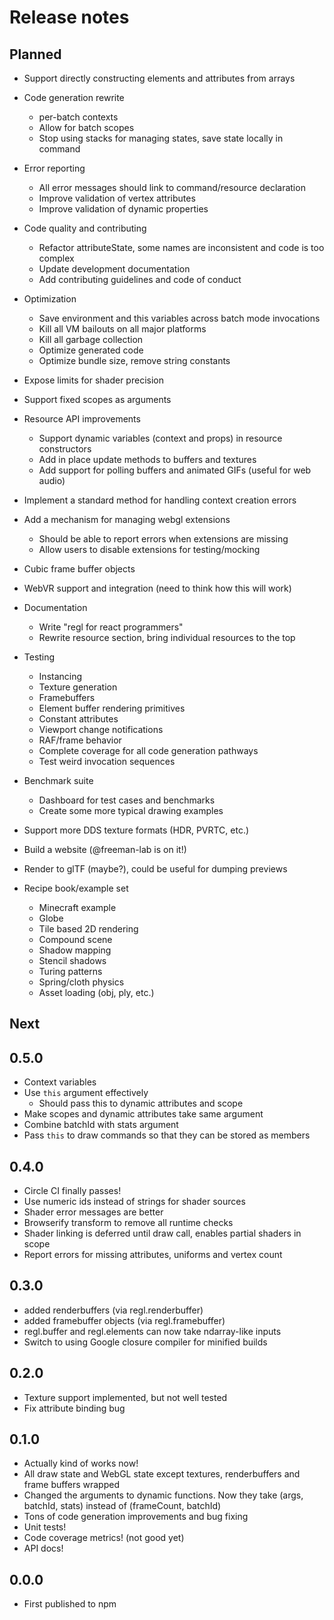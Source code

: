 # Release notes

## Planned

* Support directly constructing elements and attributes from arrays
* Code generation rewrite
    + per-batch contexts
    + Allow for batch scopes
    + Stop using stacks for managing states, save state locally in command
* Error reporting
    + All error messages should link to command/resource declaration
    + Improve validation of vertex attributes
    + Improve validation of dynamic properties
* Code quality and contributing
    + Refactor attributeState, some names are inconsistent and code is too complex
    + Update development documentation
    + Add contributing guidelines and code of conduct
* Optimization
    + Save environment and this variables across batch mode invocations
    + Kill all VM bailouts on all major platforms
    + Kill all garbage collection
    + Optimize generated code
    + Optimize bundle size, remove string constants
* Expose limits for shader precision
* Support fixed scopes as arguments


* Resource API improvements
    + Support dynamic variables (context and props) in resource constructors
    + Add in place update methods to buffers and textures
    + Add support for polling buffers and animated GIFs (useful for web audio)
* Implement a standard method for handling context creation errors
* Add a mechanism for managing webgl extensions
    + Should be able to report errors when extensions are missing
    + Allow users to disable extensions for testing/mocking
* Cubic frame buffer objects
* WebVR support and integration (need to think how this will work)
* Documentation
    + Write "regl for react programmers"
    + Rewrite resource section, bring individual resources to the top
* Testing
    + Instancing
    + Texture generation
    + Framebuffers
    + Element buffer rendering primitives
    + Constant attributes
    + Viewport change notifications
    + RAF/frame behavior
    + Complete coverage for all code generation pathways
    + Test weird invocation sequences
* Benchmark suite
    + Dashboard for test cases and benchmarks
    + Create some more typical drawing examples
* Support more DDS texture formats (HDR, PVRTC, etc.)
* Build a website (@freeman-lab is on it!)
* Render to glTF (maybe?), could be useful for dumping previews
* Recipe book/example set
    + Minecraft example
    + Globe
    + Tile based 2D rendering
    + Compound scene
    + Shadow mapping
    + Stencil shadows
    + Turing patterns
    + Spring/cloth physics
    + Asset loading (obj, ply, etc.)

## Next

## 0.5.0

* Context variables
* Use `this` argument effectively
    * Should pass this to dynamic attributes and scope
* Make scopes and dynamic attributes take same argument
* Combine batchId with stats argument
* Pass `this` to draw commands so that they can be stored as members

## 0.4.0

* Circle CI finally passes!
* Use numeric ids instead of strings for shader sources
* Shader error messages are better
* Browserify transform to remove all runtime checks
* Shader linking is deferred until draw call, enables partial shaders in scope
* Report errors for missing attributes, uniforms and vertex count

## 0.3.0

* added renderbuffers (via regl.renderbuffer)
* added framebuffer objects (via regl.framebuffer)
* regl.buffer and regl.elements can now take ndarray-like inputs
* Switch to using Google closure compiler for minified builds

## 0.2.0

* Texture support implemented, but not well tested
* Fix attribute binding bug

## 0.1.0

* Actually kind of works now!
* All draw state and WebGL state except textures, renderbuffers and frame buffers wrapped
* Changed the arguments to dynamic functions.  Now they take (args, batchId, stats) instead of (frameCount, batchId)
* Tons of code generation improvements and bug fixing
* Unit tests!
* Code coverage metrics! (not good yet)
* API docs!

## 0.0.0

* First published to npm
